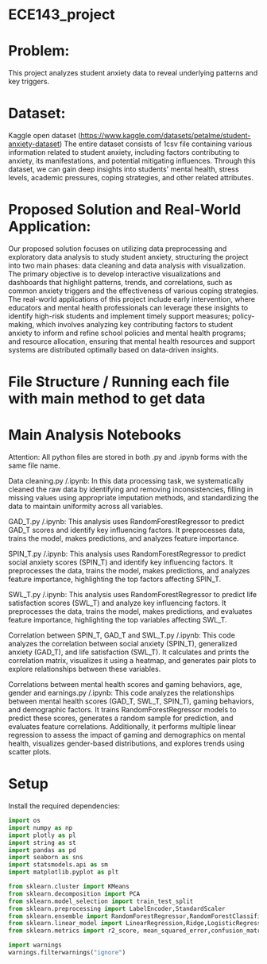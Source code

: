 # ECE143_project

# Problem:
This project analyzes student anxiety data to reveal underlying patterns and key triggers.

# Dataset:
Kaggle open dataset (https://www.kaggle.com/datasets/petalme/student-anxiety-dataset)
The entire dataset consists of 1csv file containing various information related to student anxiety, including factors contributing to anxiety, its manifestations, and potential mitigating influences. Through this dataset, we can gain deep insights into students' mental health, stress levels, academic pressures, coping strategies, and other related attributes.

# Proposed Solution and Real-World Application:
Our proposed solution focuses on utilizing data preprocessing and exploratory data analysis to study student anxiety, structuring the project into two main phases: data cleaning and data analysis with visualization. The primary objective is to develop interactive visualizations and dashboards that highlight patterns, trends, and correlations, such as common anxiety triggers and the effectiveness of various coping strategies. The real-world applications of this project include early intervention, where educators and mental health professionals can leverage these insights to identify high-risk students and implement timely support measures; policy-making, which involves analyzing key contributing factors to student anxiety to inform and refine school policies and mental health programs; and resource allocation, ensuring that mental health resources and support systems are distributed optimally based on data-driven insights.

# File Structure / Running each file with main method to get data

# Main Analysis Notebooks
Attention: All python files are stored in both .py and .ipynb forms with the same file name.

Data cleaning.py /.ipynb: In this data processing task, we systematically cleaned the raw data by identifying and removing inconsistencies, filling in missing values using appropriate imputation methods, and standardizing the data to maintain uniformity across all variables. 

GAD_T.py /.ipynb: This analysis uses RandomForestRegressor to predict GAD_T scores and identify key influencing factors. It preprocesses data, trains the model, makes predictions, and analyzes feature importance.

SPIN_T.py /.ipynb: This analysis uses RandomForestRegressor to predict social anxiety scores (SPIN_T) and identify key influencing factors. It preprocesses the data, trains the model, makes predictions, and analyzes feature importance, highlighting the top factors affecting SPIN_T.

SWL_T.py /.ipynb: This analysis uses RandomForestRegressor to predict life satisfaction scores (SWL_T) and analyze key influencing factors. It preprocesses the data, trains the model, makes predictions, and evaluates feature importance, highlighting the top variables affecting SWL_T.

Correlation between SPIN_T, GAD_T and SWL_T.py /.ipynb: This code analyzes the correlation between social anxiety (SPIN_T), generalized anxiety (GAD_T), and life satisfaction (SWL_T). It calculates and prints the correlation matrix, visualizes it using a heatmap, and generates pair plots to explore relationships between these variables.

Correlations between mental health scores and gaming behaviors, age, gender and earnings.py /.ipynb: This code analyzes the relationships between mental health scores (GAD_T, SWL_T, SPIN_T), gaming behaviors, and demographic factors. It trains RandomForestRegressor models to predict these scores, generates a random sample for prediction, and evaluates feature correlations. Additionally, it performs multiple linear regression to assess the impact of gaming and demographics on mental health, visualizes gender-based distributions, and explores trends using scatter plots.

# Setup
Install the required dependencies:

```python
import os
import numpy as np
import plotly as pl
import string as st
import pandas as pd
import seaborn as sns
import statsmodels.api as sm
import matplotlib.pyplot as plt

from sklearn.cluster import KMeans
from sklearn.decomposition import PCA
from sklearn.model_selection import train_test_split
from sklearn.preprocessing import LabelEncoder,StandardScaler
from sklearn.ensemble import RandomForestRegressor,RandomForestClassifier
from sklearn.linear_model import LinearRegression,Ridge,LogisticRegression
from sklearn.metrics import r2_score, mean_squared_error,confusion_matrix,accuracy_score,mean_absolute_error

import warnings
warnings.filterwarnings("ignore")
```
